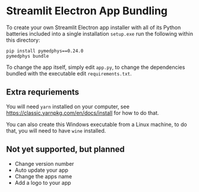 # Streamlit Electron App Bundling

To create your own Streamlit Electron app installer with all of its Python
batteries included into a single installation `setup.exe` run the following
within this directory:

```
pip install pymedphys==0.24.0
pymedphys bundle
```

To change the app itself, simply edit `app.py`, to change the dependencies
bundled with the executable edit `requirements.txt`.

## Extra requriements

You will need `yarn` installed on your computer, see https://classic.yarnpkg.com/en/docs/install for how to do that.

You can also create this Windows executable from a Linux machine, to do that, you will need to have `wine` installed.

## Not yet supported, but planned

* Change version number
* Auto update your app
* Change the apps name
* Add a logo to your app
